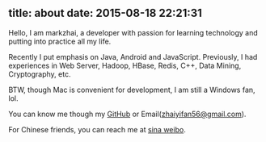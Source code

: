 title: about
date: 2015-08-18 22:21:31
---
Hello, I am markzhai, a developer with passion for learning technology and putting into practice all my life.

Recently I put emphasis on Java, Android and JavaScript. Previously, I had experiences in Web Server, Hadoop, HBase, Redis, C++, Data Mining, Cryptography, etc.

BTW, though Mac is convenient for development, I am still a Windows fan, lol.

You can know me though my [GitHub](https://github.com/markzhai) or Email(zhaiyifan56@gmail.com).

For Chinese friends, you can reach me at [sina weibo](http://weibo.com/zhayaofen).
